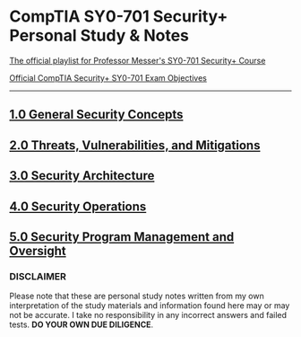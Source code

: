 # CompTIA SY0-701 Security+ Personal Study & Notes

[The official playlist for Professor Messer's SY0-701 Security+ Course](https://www.youtube.com/playlist?list=PLG49S3nxzAnl4QDVqK-hOnoqcSKEIDDuv)

[Official CompTIA Security+ SY0-701 Exam Objectives](https://assets.ctfassets.net/82ripq7fjls2/6TYWUym0Nudqa8nGEnegjG/0f9b974d3b1837fe85ab8e6553f4d623/CompTIA-Security-Plus-SY0-701-Exam-Objectives.pdf)

___

## [1.0 General Security Concepts](https://v-le.github.io/SY0-701_Notes/SY0-701_Notes/1.0%20General%20Security%20Concepts.html)
## [2.0 Threats, Vulnerabilities, and Mitigations]()
## [3.0 Security Architecture](https://v-le.github.io/SY0-701_Notes/SY0-701_Notes/3.0%20Security%20Architecture.html)
## [4.0 Security Operations](https://v-le.github.io/SY0-701_Notes/SY0-701_Notes/4.0%20Security%20Operations.html)
## [5.0 Security Program Management and Oversight](https://v-le.github.io/SY0-701_Notes/SY0-701_Notes/5.0%20Security%20Program%20Management%20and%20Oversight.html)

### DISCLAIMER
Please note that these are personal study notes written from my own interpretation of the study materials and information found here may or may not be accurate. I take no responsibility in any incorrect answers and failed tests. 
**DO YOUR OWN DUE DILIGENCE**.